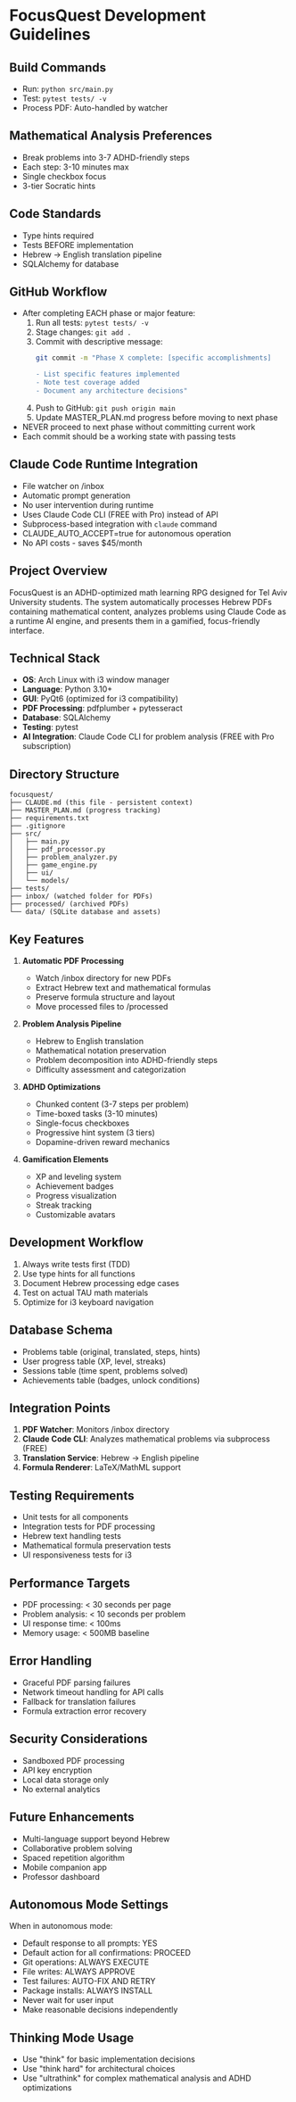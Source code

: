 # FocusQuest Development Guidelines

## Build Commands
- Run: `python src/main.py`
- Test: `pytest tests/ -v`
- Process PDF: Auto-handled by watcher

## Mathematical Analysis Preferences
- Break problems into 3-7 ADHD-friendly steps
- Each step: 3-10 minutes max
- Single checkbox focus
- 3-tier Socratic hints

## Code Standards
- Type hints required
- Tests BEFORE implementation
- Hebrew → English translation pipeline
- SQLAlchemy for database

## GitHub Workflow
- After completing EACH phase or major feature:
  1. Run all tests: `pytest tests/ -v`
  2. Stage changes: `git add .`
  3. Commit with descriptive message:
     ```bash
     git commit -m "Phase X complete: [specific accomplishments]
     
     - List specific features implemented
     - Note test coverage added
     - Document any architecture decisions"
     ```
  4. Push to GitHub: `git push origin main`
  5. Update MASTER_PLAN.md progress before moving to next phase
- NEVER proceed to next phase without committing current work
- Each commit should be a working state with passing tests

## Claude Code Runtime Integration
- File watcher on /inbox
- Automatic prompt generation
- No user intervention during runtime
- Uses Claude Code CLI (FREE with Pro) instead of API
- Subprocess-based integration with `claude` command
- CLAUDE_AUTO_ACCEPT=true for autonomous operation
- No API costs - saves $45/month

## Project Overview
FocusQuest is an ADHD-optimized math learning RPG designed for Tel Aviv University students. The system automatically processes Hebrew PDFs containing mathematical content, analyzes problems using Claude Code as a runtime AI engine, and presents them in a gamified, focus-friendly interface.

## Technical Stack
- **OS**: Arch Linux with i3 window manager
- **Language**: Python 3.10+
- **GUI**: PyQt6 (optimized for i3 compatibility)
- **PDF Processing**: pdfplumber + pytesseract
- **Database**: SQLAlchemy
- **Testing**: pytest
- **AI Integration**: Claude Code CLI for problem analysis (FREE with Pro subscription)

## Directory Structure
```
focusquest/
├── CLAUDE.md (this file - persistent context)
├── MASTER_PLAN.md (progress tracking)
├── requirements.txt
├── .gitignore
├── src/
│   ├── main.py
│   ├── pdf_processor.py
│   ├── problem_analyzer.py
│   ├── game_engine.py
│   ├── ui/
│   └── models/
├── tests/
├── inbox/ (watched folder for PDFs)
├── processed/ (archived PDFs)
└── data/ (SQLite database and assets)
```

## Key Features
1. **Automatic PDF Processing**
   - Watch /inbox directory for new PDFs
   - Extract Hebrew text and mathematical formulas
   - Preserve formula structure and layout
   - Move processed files to /processed

2. **Problem Analysis Pipeline**
   - Hebrew to English translation
   - Mathematical notation preservation
   - Problem decomposition into ADHD-friendly steps
   - Difficulty assessment and categorization

3. **ADHD Optimizations**
   - Chunked content (3-7 steps per problem)
   - Time-boxed tasks (3-10 minutes)
   - Single-focus checkboxes
   - Progressive hint system (3 tiers)
   - Dopamine-driven reward mechanics

4. **Gamification Elements**
   - XP and leveling system
   - Achievement badges
   - Progress visualization
   - Streak tracking
   - Customizable avatars

## Development Workflow
1. Always write tests first (TDD)
2. Use type hints for all functions
3. Document Hebrew processing edge cases
4. Test on actual TAU math materials
5. Optimize for i3 keyboard navigation

## Database Schema
- Problems table (original, translated, steps, hints)
- User progress table (XP, level, streaks)
- Sessions table (time spent, problems solved)
- Achievements table (badges, unlock conditions)

## Integration Points
1. **PDF Watcher**: Monitors /inbox directory
2. **Claude Code CLI**: Analyzes mathematical problems via subprocess (FREE)
3. **Translation Service**: Hebrew → English pipeline
4. **Formula Renderer**: LaTeX/MathML support

## Testing Requirements
- Unit tests for all components
- Integration tests for PDF processing
- Hebrew text handling tests
- Mathematical formula preservation tests
- UI responsiveness tests for i3

## Performance Targets
- PDF processing: < 30 seconds per page
- Problem analysis: < 10 seconds per problem
- UI response time: < 100ms
- Memory usage: < 500MB baseline

## Error Handling
- Graceful PDF parsing failures
- Network timeout handling for API calls
- Fallback for translation failures
- Formula extraction error recovery

## Security Considerations
- Sandboxed PDF processing
- API key encryption
- Local data storage only
- No external analytics

## Future Enhancements
- Multi-language support beyond Hebrew
- Collaborative problem solving
- Spaced repetition algorithm
- Mobile companion app
- Professor dashboard

## Autonomous Mode Settings
When in autonomous mode:
- Default response to all prompts: YES
- Default action for all confirmations: PROCEED  
- Git operations: ALWAYS EXECUTE
- File writes: ALWAYS APPROVE
- Test failures: AUTO-FIX AND RETRY
- Package installs: ALWAYS INSTALL
- Never wait for user input
- Make reasonable decisions independently

## Thinking Mode Usage
- Use "think" for basic implementation decisions
- Use "think hard" for architectural choices
- Use "ultrathink" for complex mathematical analysis and ADHD optimizations